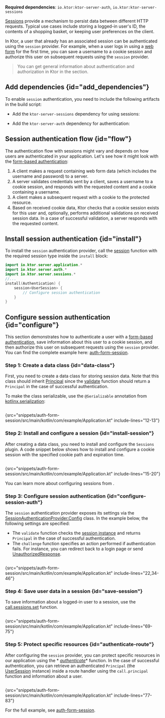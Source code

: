[//]: # (title: Session authentication)

<show-structure for="chapter" depth="2"/>

<tldr>
<p>
<b>Required dependencies</b>: <code>io.ktor:ktor-server-auth</code>, <code>io.ktor:ktor-server-sessions</code>
</p>
<var name="example_name" value="auth-form-session"/>
<include from="lib.topic" element-id="download_example"/>
<include from="lib.topic" element-id="native_server_not_supported"/>
</tldr>


[Sessions](sessions.md) provide a mechanism to persist data between different HTTP requests. Typical use cases include
storing a logged-in user's ID, the contents of a shopping basket, or keeping user preferences on the client.

In Ktor, a user that already has an associated session can be authenticated using the `session` provider. For example,
when a user logs in using a [web form](form.md) for the first time, you can save a username to a cookie session and
authorize this user on subsequent requests using the `session` provider.

> You can get general information about authentication and authorization in Ktor in the [](authentication.md) section.

## Add dependencies {id="add_dependencies"}

To enable `session` authentication, you need to include the following artifacts in the build script:

* Add the `ktor-server-sessions` dependency for using sessions:

  <var name="artifact_name" value="ktor-server-sessions"/>
  <include from="lib.topic" element-id="add_ktor_artifact"/>

* Add the `ktor-server-auth` dependency for authentication:

  <var name="artifact_name" value="ktor-server-auth"/>
  <include from="lib.topic" element-id="add_ktor_artifact"/>

## Session authentication flow {id="flow"}

The authentication flow with sessions might vary and depends on how users are authenticated in your application. Let's
see how it might look with the [form-based authentication](form.md):

1. A client makes a request containing web form data (which includes the username and password) to a server.
2. A server validates credentials sent by a client, saves a username to a cookie session, and responds with the
   requested content and a cookie containing a username.
3. A client makes a subsequent request with a cookie to the protected resource.
4. Based on received cookie data, Ktor checks that a cookie session exists for this user and, optionally, performs
   additional validations on received session data. In a case of successful validation, a server responds with the
   requested content.

## Install session authentication {id="install"}

To install the `session` authentication provider, call
the [session](https://api.ktor.io/ktor-server/ktor-server-plugins/ktor-server-auth/io.ktor.server.auth/session.html)
function with the required session type inside the `install` block:

```kotlin
import io.ktor.server.application.*
import io.ktor.server.auth.*
import io.ktor.server.sessions.*
//...
install(Authentication) {
    session<UserSession> {
        // Configure session authentication
    }
}
```

## Configure session authentication {id="configure"}

This section demonstrates how to authenticate a user with a [form-based authentication](form.md), save information about
this user to a cookie session, and then authorize this user on subsequent requests using the `session` provider. You can
find the complete example
here: [auth-form-session](https://github.com/ktorio/ktor-documentation/tree/%ktor_version%/codeSnippets/snippets/auth-form-session).

### Step 1: Create a data class {id="data-class"}

First, you need to create a data class for storing session data. Note that this class should
inherit [Principal](https://api.ktor.io/ktor-server/ktor-server-plugins/ktor-server-auth/io.ktor.server.auth/-principal/index.html)
since the [validate](#configure-session-auth) function should return a `Principal` in the case of successful
authentication.

To make the class serializable, use the `@Serializable` annotation
from [kotlinx.serialization](https://kotlinlang.org/docs/serialization.html):

```kotlin
```

{src="snippets/auth-form-session/src/main/kotlin/com/example/Application.kt" include-lines="12-13"}

### Step 2: Install and configure a session {id="install-session"}

After creating a data class, you need to install and configure the `Sessions` plugin. A code snippet below shows how to
install and configure a cookie session with the specified cookie path and expiration time.

```kotlin
```

{src="snippets/auth-form-session/src/main/kotlin/com/example/Application.kt" include-lines="15-20"}

You can learn more about configuring sessions from [](sessions.md#configuration_overview).

### Step 3: Configure session authentication {id="configure-session-auth"}

The `session` authentication provider exposes its settings via
the [SessionAuthenticationProvider.Config](https://api.ktor.io/ktor-server/ktor-server-plugins/ktor-server-auth/io.ktor.server.auth/-session-authentication-provider/-config/index.html)
class. In the example below, the following settings are specified:

* The `validate` function checks the [session instance](#data-class) and returns `Principal` in the case of successful
  authentication.
* The `challenge` function specifies an action performed if authentication fails. For instance, you can redirect back to
  a login page or
  send [UnauthorizedResponse](https://api.ktor.io/ktor-server/ktor-server-plugins/ktor-server-auth/io.ktor.server.auth/-unauthorized-response/index.html).

```kotlin
```

{src="snippets/auth-form-session/src/main/kotlin/com/example/Application.kt" include-lines="22,34-46"}

### Step 4: Save user data in a session {id="save-session"}

To save information about a logged-in user to a session, use the [call.sessions.set](sessions.md#use_sessions) function.

```kotlin
```

{src="snippets/auth-form-session/src/main/kotlin/com/example/Application.kt" include-lines="69-75"}

### Step 5: Protect specific resources {id="authenticate-route"}

After configuring the `session` provider, you can protect specific resources in our application using the *
*[authenticate](authentication.md#authenticate-route)** function. In the case of successful authentication, you can
retrieve an authenticated `Principal` (the [UserSession](#data-class) instance) inside a route handler using
the `call.principal` function and information about a user.

```kotlin
```

{src="snippets/auth-form-session/src/main/kotlin/com/example/Application.kt" include-lines="77-83"}

For the full example,
see [auth-form-session](https://github.com/ktorio/ktor-documentation/tree/%ktor_version%/codeSnippets/snippets/auth-form-session).
